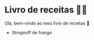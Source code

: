# Livro de receitas :man_cook:

Olá, bem-vindo ao meu livro de receitas :wave:

- Strognoff de frango

